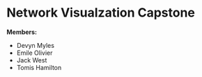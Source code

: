 # Network Visualzation Capstone
**Members:**
- Devyn Myles
- Emile Olivier
- Jack West
- Tomis Hamilton
